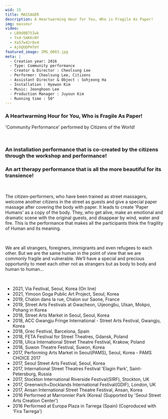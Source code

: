 ```yaml
---
wid: 15
title: MASSAGER
description: A Heartwarming Hour for You, Who is Fragile As Paper!
img: masseur
video:
  - LB9d8B75Iwk
  - Yxd-SmKKcNY
  - Xa57w42rQx4
  - AjhQUDPHTmY
featured_image: IMG_0003.jpg
meta: |
  - Creation year: 2016
  - Type: Community performance
  - Creator & Director : Cheolsung Lee
  - Performer: Cheolsung Lee, Citizens
  - Assistant Director & Object : Sohjeong Ha
  - Installation : Hyewon Kim
  - Music: Jeonghoon Lee
  - Production Manager : Juyoun Kim
  - Running time : 50"
---
```


### A Heartwarming Hour for You, Who is Fragile As Paper!

'Community Performance' performed by Citizens of the World!

&nbsp;

### An installation performance that is co-created by the citizens through the workshop and performance!

### An art therapy performance that is all the more beautiful for its transience!

&nbsp;

The citizen-performers, who have been trained as street massagers, welcome another citizens in the street as guests and give a special paper massage after covering the body with paper. It leads to create 'Paper Humans' as a copy of the body. They, who get alive, make an emotional and dramatic scene with the original guests, and disappear by wind, water and fire. This is the performance that makes all the participants think the fragility of Human and its meaning.

&nbsp;

We are all strangers, foreigners, immigrants and even refugees to each other. But we are the same human in the point of view that we are commonly fragile and vulnerable. We’ll have a special and precious opportunity to meet each other not as strangers but as body to body and human to human…

&nbsp;

- 2021, Via Festival, Seoul, Korea (On line)
- 2021, Yimoon Goga Public Art Project, Seoul, Korea
- 2019, Chalon dans la rue, Chalon sur Saone, France
- 2019, Street Arts Festivals at Gwacheon, Uijeongbu, Ulsan, Mokpo, Pohang in Korea
- 2018, Street Arts Market in Seoul, Seoul, Korea
- 2018, ACC Gwangju Fringe International - Street Arts Festival, Gwangju, Korea
- 2018, Grec Festival, Barcelona, Spain
- 2018, FETA Festival for Street Theatres, Gdansk, Poland
- 2018, Ulica International Street Theatre Festival, Krakow, Poland
- 2018, Suwon Theatre Festival, Suwon, Korea
- 2017, Performing Arts Market in Seoul(PAMS), Seoul, Korea - PAMS CHOICE 2017
- 2017, Seoul Street Arts Festival, Seoul, Korea
- 2017, International Street Theatres Festival 'Elagin Park', Saint-Petersburg, Russia  
- 2017, Stockton International Riverside Festival(SIRF), Stockton, UK
- 2017, Greenwich+Docklands International Festival(GDIF), London, UK
- 2017, Ansan International Street Theatre Festival, Ansan, Korea
- 2016 Performed at Marronnier Park (Korea) (Supported by 'Seoul Street Arts Creation Center')
- 2016 Performed at Europa Plaza in Tarrega (Spain) (Coproduced with 'Fira Tarrega') 

&nbsp;
